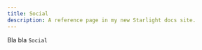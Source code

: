 ```yaml
---
title: Social
description: A reference page in my new Starlight docs site.
---
```


Bla bla `Social`
